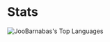 # Stats
![JooBarnabas's Top Languages](https://github-readme-stats.vercel.app/api/top-langs/?username=JooBarnabas&theme=dark&show_icons=true&hide_border=false&layout=compact)
